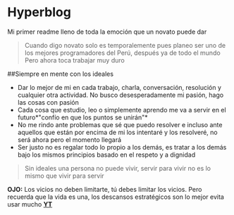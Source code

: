 # Hyperblog 
Mi primer readme lleno de toda la emoción que un novato puede dar
>Cuando digo novato solo es temporalemente pues planeo ser uno de los mejores programadores del Perú, después ya de todo el mundo
>Pero ahora toca trabajar muy duro

##Siempre en mente con los ideales
* Dar lo mejor de mi en cada trabajo, charla, conversación, resolución y cualquier otra actividad. No busco desesperadamente mi pasión, hago las cosas con pasión
* Cada cosa que estudio, leo o simplemente aprendo me va a servir en el futuro*"confío en que los puntos se unirán"*
* No me rindo ante problemas que sé que puedo resolver e incluso ante aquellos que están por encima de mi los intentaré y los resolveré, no será ahora pero el momento llegará
* Ser justo no es regalar todo lo propio a los demás, es tratar a los demás bajo los mismos principios basado en el respeto y a dignidad

>Sin ideales una persona no puede vivir, servir para vivir no es lo mismo que vivir para servir

**OJO:** Los vicios no deben limitarte, tú debes limitar los vicios. Pero recuerda que la vida es una, los descansos estratégicos son lo mejor evita usar mucho [**YT**](https://www.youtube.com/)